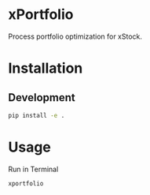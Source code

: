 # xPortfolio

Process portfolio optimization for xStock.

# Installation

## Development

```bash
pip install -e .
```

# Usage

Run in Terminal

```bash
xportfolio
```